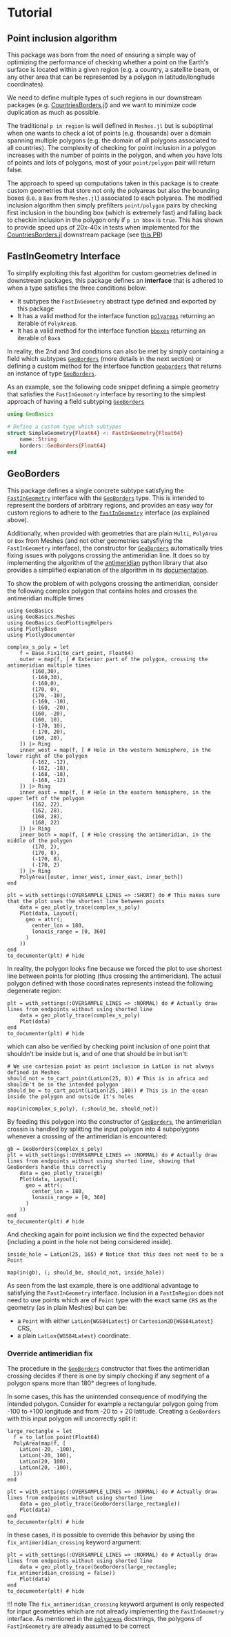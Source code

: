 # Tutorial

## Point inclusion algorithm

This package was born from the need of ensuring a simple way of optimizing the performance of checking whether a point on the Earth's surface is located within a given region (e.g. a country, a satellite beam, or any other area that can be represented by a polygon in latitude/longitude coordinates).

We need to define multiple types of such regions in our downstream packages (e.g. [CountriesBorders.jl](https://github.com/JuliaSatcomFramework/CountriesBorders.jl)) and we want to minimize code duplication as much as possible.

The traditional `p in region` is well defined in `Meshes.jl` but is suboptimal when one wants to check a lot of points (e.g. thousands) over a domain spanning multiple polygons (e.g. the domain of all polygons associated to all countries).
The complexity of checking for point inclusion in a polygon increases with the number of points in the polygon, and when you have lots of points and lots of polygons, most of your `point/polygon` pair will return false.

The approach to speed up computations taken in this package is to create custom geometries that store not only the polyareas but also the bounding boxes (i.e. a `Box` from `Meshes.jl`) associated to each polyarea. 
The modified inclusion algorithm then simply prefilters `point/polygon` pairs by checking first inclusion in the bounding box (which is extremely fast) and falling back to checkin inclusion in the polygon only if `p in bbox` is `true`.
This has shown to provide speed ups of 20x-40x in tests when implemented for the [CountriesBorders.jl](https://github.com/JuliaSatcomFramework/CountriesBorders.jl) downstream package (see [this PR](https://github.com/JuliaSatcomFramework/CountriesBorders.jl/pull/47))

## FastInGeometry Interface

To simplify exploiting this fast algorithm for custom geometries defined in downstream packages, this package defines an **interface** that is adhered to when a type satisfies the three conditions below:
- It subtypes the `FastInGeometry` abstract type defined and exported by this package
- It has a valid method for the interface function [`polyareas`](@ref) returning an iterable of `PolyArea`s.
- It has a valid method for the interface function [`bboxes`](@ref) returning an iterable of `Box`s

In reality, the 2nd and 3rd conditions can also be met by simply containing a field which subtypes [`GeoBorders`](@ref) (more details in the next section) or defining a custom method for the interface function [`geoborders`](@ref) that returns an instance of type [`GeoBorders`](@ref).

As an example, see the following code snippet defining a simple geometry that satisfies the `FastInGeometry` interface by resorting to the simplest approach of having a field subtyping [`GeoBorders`](@ref)

```julia
using GeoBasics

# Define a custom type which subtypes 
struct SimpleGeometry{Float64} <: FastInGeometry{Float64}
    name::String
    borders::GeoBorders{Float64}
end
```

## GeoBorders

This package defines a single concrete subtype satisfying the [`FastInGeometry`](@ref) interface with the [`GeoBorders`](@ref) type.
This is intended to represent the borders of arbitrary regions, and provides an easy way for custom regions to adhere to the [`FastInGeometry`](@ref) interface (as explained above).

Additionally, when provided with geometries that are plain `Multi`, `PolyArea` or `Box` from Meshes (and not other geometries satysfiying the `FastInGeometry` interface), the constructor for [`GeoBorders`](@ref) automatically tries fixing issues with polygons crossing the antimeridian line. It does so by implementing the algorithm of the [antimeridian](https://github.com/gadomski/antimeridian) python library that also provides a simplified explanation of the algorithm in its [documentation](https://www.gadom.ski/antimeridian/latest/the-algorithm/).

To show the problem of with polygons crossing the antimeridian, consider the following complex polygon that contains holes and crosses the antimeridian multiple times

```@example antimeridian
using GeoBasics
using GeoBasics.Meshes
using GeoBasics.GeoPlottingHelpers
using PlotlyBase
using PlotlyDocumenter

complex_s_poly = let
    f = Base.Fix1(to_cart_point, Float64)
    outer = map(f, [ # Exterior part of the polygon, crossing the antimeridian multiple times
        (160,30),
        (-160,30),
        (-160,0),
        (170, 0),
        (170, -10),
        (-160, -10),
        (-160, -20),
        (160, -20),
        (160, 10),
        (-170, 10),
        (-170, 20),
        (160, 20),
    ]) |> Ring
    inner_west = map(f, [ # Hole in the western hemisphere, in the lower right of the polygon
        (-162, -12),
        (-162, -18),
        (-168, -18), 
        (-168, -12)
    ]) |> Ring
    inner_east = map(f, [ # Hole in the eastern hemisphere, in the upper left of the polygon
        (162, 22),
        (162, 28),
        (168, 28), 
        (168, 22)
    ]) |> Ring
    inner_both = map(f, [ # Hole crossing the antimeridian, in the middle of the polygon
        (170, 2),
        (170, 8),
        (-170, 8), 
        (-170, 2)
    ]) |> Ring
    PolyArea([outer, inner_west, inner_east, inner_both])
end

plt = with_settings(:OVERSAMPLE_LINES => :SHORT) do # This makes sure that the plot uses the shortest line between points
    data = geo_plotly_trace(complex_s_poly)
    Plot(data, Layout(;
      geo = attr(; 
        center_lon = 180,
        lonaxis_range = [0, 360]
      )
    ))
end
to_documenter(plt) # hide
```

In reality, the polygon looks fine because we forced the plot to use shortest line between points for plotting (thus crossing the antimeridian). The actual polygon defined with those coordinates represents instead the following degenerate region:
```@example antimeridian
plt = with_settings(:OVERSAMPLE_LINES => :NORMAL) do # Actually draw lines from endpoints without using shorted line
    data = geo_plotly_trace(complex_s_poly)
    Plot(data)
end
to_documenter(plt) # hide
```

which can also be verified by checking point inclusion of one point that shouldn't be inside but is, and of one that should be in but isn't:
```@example antimeridian
# We use cartesian point as point inclusion in LatLon is not always defined in Meshes
should_not = to_cart_point(LatLon(25, 0)) # This is in africa and shouldn't be in the intended polygon
should_be = to_cart_point(LatLon(25, 180)) # This is in the ocean inside the polygon and outside it's holes

map(in(complex_s_poly), (;should_be, should_not))
```

By feeding this polygon into the constructor of [`GeoBorders`](@ref), the antimeridian crossin is handled by splitting the input polygon into 4 subpolygons whenever a crossing of the antimeridian is encountered:

```@example antimeridian
gb = GeoBorders(complex_s_poly)
plt = with_settings(:OVERSAMPLE_LINES => :NORMAL) do # Actually draw lines from endpoints without using shorted line, showing that GeoBorders handle this correctly
    data = geo_plotly_trace(gb)
    Plot(data, Layout(;
      geo = attr(; 
        center_lon = 180,
        lonaxis_range = [0, 360]
      )
    ))
end
to_documenter(plt) # hide
```

And checking again for point inclusion we find the expected behavior (including a point in the hole not being considered inside).
```@example antimeridian
inside_hole = LatLon(25, 165) # Notice that this does not need to be a Point

map(in(gb), (; should_be, should_not, inside_hole))
```

As seen from the last example, there is one additional advantage to satisfying the `FastInGeometry` interface. Inclusion in a `FastInRegion` does not need to use points which are of `Point` type with the exact same `CRS` as the geometry (as in plain Meshes) but can be:
- a `Point` with either `LatLon{WGS84Latest}` or `Cartesian2D{WGS84Latest}` CRS,
- a plain `LatLon{WGS84Latest}` coordinate.

### Override antimeridian fix
The procedure in the [`GeoBorders`](@ref) constructor that fixes the antimeridian crossing decides if there is one by simply checking if any segment of a polygon spans more than 180° degrees of longitude.

In some cases, this has the unintended consequence of modifying the intended polygon. Consider for example a rectangular polygon going from -100 to +100 longitude and from -20 to + 20 latitude. Creating a `GeoBorders` with this input polygon will uncorrectly split it:

```@example antimeridian
large_rectangle = let
  f = to_latlon_point(Float64)
  PolyArea(map(f, [
    LatLon(-20, -100),
    LatLon(-20, 100),
    LatLon(20, 100),
    LatLon(20, -100),
  ]))
end

plt = with_settings(:OVERSAMPLE_LINES => :NORMAL) do # Actually draw lines from endpoints without using shorted line
    data = geo_plotly_trace(GeoBorders(large_rectangle))
    Plot(data)
end
to_documenter(plt) # hide
```

In these cases, it is possible to override this behavior by using the `fix_antimeridian_crossing` keyword argument:
```@example antimeridian
plt = with_settings(:OVERSAMPLE_LINES => :NORMAL) do # Actually draw lines from endpoints without using shorted line
    data = geo_plotly_trace(GeoBorders(large_rectangle; fix_antimeridian_crossing = false))
    Plot(data)
end
to_documenter(plt) # hide
```
!!! note
    The `fix_antimeridian_crossing` keyword argument is only respected for input geometries which are not already implementing the `FastInGeometry` interface. As mentioned in the [`polyareas`](@ref) docstrings, the polygons of `FastInGeometry` are already assumed to be correct